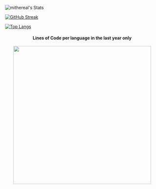 ![mithereal's Stats](https://github-readme-stats.vercel.app/api?username=mithereal&theme=vue-dark&show_icons=true&hide_border=true&count_private=true)

[![GitHub Streak](https://github-readme-streak-stats.herokuapp.com?user=mithereal&theme=tokyonight&hide_border=true&ring=DD2727)](https://git.io/streak-stats)

[![Top Langs](https://github-readme-stats.vercel.app/api/top-langs/?username=anuraghazra&langs_count=8)](https://github.com/anuraghazra/github-readme-stats)

<h4 align="center">Lines of Code per language in the last year only</h4>
<p align="center">
	<img width="450em" src="https://api.githubtrends.io/user/svg/mithereal/langs?time_range=one_year&include_private=True&loc_metric=changed&theme=dark">
</p>

